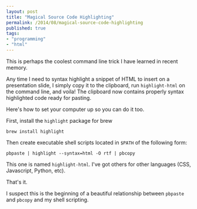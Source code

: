 ```yaml
---
layout: post
title: "Magical Source Code Highlighting"
permalink: /2014/08/magical-source-code-highlighting
published: true
tags:
- "programming"
- "html"
---
```


This is perhaps the coolest command line trick I have learned in recent memory. 

Any time I need to syntax highlight a snippet of HTML to insert on a presentation slide, I simply copy it to the clipboard, run `highlight-html` on the command line, and voila! The clipboard now contains properly syntax highlighted code ready for pasting.

Here's how to set your computer up so you can do it too.

First, install the `highlight` package for brew

    brew install highlight

Then create executable shell scripts located in `$PATH` of the following form:

    pbpaste | highlight --syntax=html -O rtf | pbcopy

This one is named `highlight-html`. I've got others for other languages (CSS, Javascript, Python, etc).

That's it.

I suspect this is the beginning of a beautiful relationship between `pbpaste` and `pbcopy` and my shell scripting. 
